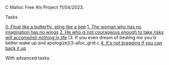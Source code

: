 C Malloc Free Alx Project 11/04/2023.

Tasks

[0. Float like a butterfly, sting like a bee](0-create_array.c)
[1. The woman who has no imagination has no wings](1-strdup.c)
[2. He who is not courageous enough to take risks will accomplish nothing in life](2-str_concat.c)
[3. If you even dream of beating me you'd better wake up and apologize](3-alloc_grid.c
[4. It's not bragging if you can back it up](4-free_grid.c)

With advanced tasks.
